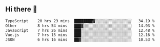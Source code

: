 ## Hi there 👋

<!--START_SECTION:waka-->

```txt
TypeScript    20 hrs 23 mins  ████████▓░░░░░░░░░░░░░░░░   34.19 %
Other         8 hrs 54 mins   ███▓░░░░░░░░░░░░░░░░░░░░░   14.93 %
JavaScript    7 hrs 26 mins   ███░░░░░░░░░░░░░░░░░░░░░░   12.48 %
Vue.js        7 hrs 15 mins   ███░░░░░░░░░░░░░░░░░░░░░░   12.16 %
JSON          6 hrs 16 mins   ██▓░░░░░░░░░░░░░░░░░░░░░░   10.53 %
```

<!--END_SECTION:waka-->

